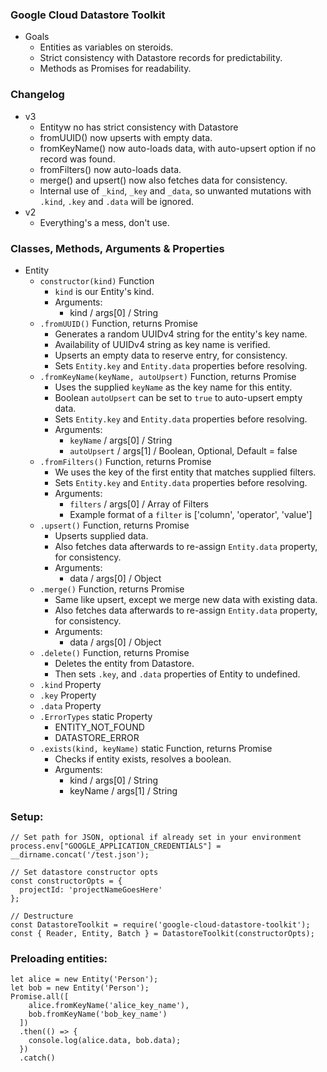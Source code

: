 ### Google Cloud Datastore Toolkit

* Goals
  * Entities as variables on steroids.
  * Strict consistency with Datastore records for predictability.
  * Methods as Promises for readability.

### Changelog

* v3
  * Entityw no has strict consistency with Datastore
  * fromUUID() now upserts with empty data.
  * fromKeyName() now auto-loads data, with auto-upsert option if no record was found.
  * fromFilters() now auto-loads data.
  * merge() and upsert() now also fetches data for consistency.
  * Internal use of `_kind`, `_key` and `_data`, so unwanted mutations with `.kind`, `.key` and `.data` will be ignored.
* v2
  * Everything's a mess, don't use.


### Classes, Methods, Arguments & Properties

* Entity
  * `constructor(kind)` Function
    * `kind` is our Entity's kind.
    * Arguments:
      * kind / args[0] / String
  * `.fromUUID()` Function, returns Promise
    * Generates a random UUIDv4 string for the entity's key name.
    * Availability of UUIDv4 string as key name is verified.
    * Upserts an empty data to reserve entry, for consistency.
    * Sets `Entity.key` and `Entity.data` properties before resolving.
  * `.fromKeyName(keyName, autoUpsert)` Function, returns Promise
    * Uses the supplied `keyName` as the key name for this entity.
    * Boolean `autoUpsert` can be set to `true` to auto-upsert empty data.
    * Sets `Entity.key` and `Entity.data` properties before resolving.
    * Arguments:
      * `keyName` / args[0] / String
      * `autoUpsert` / args[1] / Boolean, Optional, Default = false
  * `.fromFilters()` Function, returns Promise
    * We uses the key of the first entity that matches supplied filters.
    * Sets `Entity.key` and `Entity.data` properties before resolving.
    * Arguments:
      * `filters` / args[0] / Array of Filters
      * Example format of a `filter` is ['column', 'operator', 'value']
  * `.upsert()` Function, returns Promise
    * Upserts supplied data.
    * Also fetches data afterwards to re-assign `Entity.data` property, for consistency.
    * Arguments:
      * data / args[0] / Object
  * `.merge()` Function, returns Promise
    * Same like upsert, except we merge new data with existing data.
    * Also fetches data afterwards to re-assign `Entity.data` property, for consistency.
    * Arguments:
      * data / args[0] / Object
  * `.delete()` Function, returns Promise
    * Deletes the entity from Datastore.
    * Then sets `.key`, and `.data` properties of Entity to undefined.
  * `.kind` Property
  * `.key` Property
  * `.data` Property
  * `.ErrorTypes` static Property
    * ENTITY_NOT_FOUND
    * DATASTORE_ERROR
  * `.exists(kind, keyName)` static Function, returns Promise
    * Checks if entity exists, resolves a boolean.
    * Arguments:
      * kind / args[0] / String
      * keyName / args[1] / String

### Setup:

```
// Set path for JSON, optional if already set in your environment
process.env["GOOGLE_APPLICATION_CREDENTIALS"] = __dirname.concat('/test.json');

// Set datastore constructor opts
const constructorOpts = {
  projectId: 'projectNameGoesHere'
};

// Destructure
const DatastoreToolkit = require('google-cloud-datastore-toolkit');
const { Reader, Entity, Batch } = DatastoreToolkit(constructorOpts);
```

### Preloading entities:
```
let alice = new Entity('Person');
let bob = new Entity('Person');
Promise.all([
    alice.fromKeyName('alice_key_name'),
    bob.fromKeyName('bob_key_name')
  ])
  .then(() => {
    console.log(alice.data, bob.data);
  })
  .catch()
```
